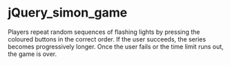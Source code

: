 # jQuery_simon_game
 Players repeat random sequences of flashing lights by pressing the coloured buttons in the correct order. If the user succeeds, the series becomes progressively longer. Once the user fails or the time limit runs out, the game is over.
